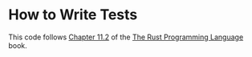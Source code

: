 # How to Write Tests

This code follows [Chapter 11.2](https://doc.rust-lang.org/nightly/book/ch11-02-running-tests.html) of the [The Rust Programming Language](https://doc.rust-lang.org/nightly/book) book.
